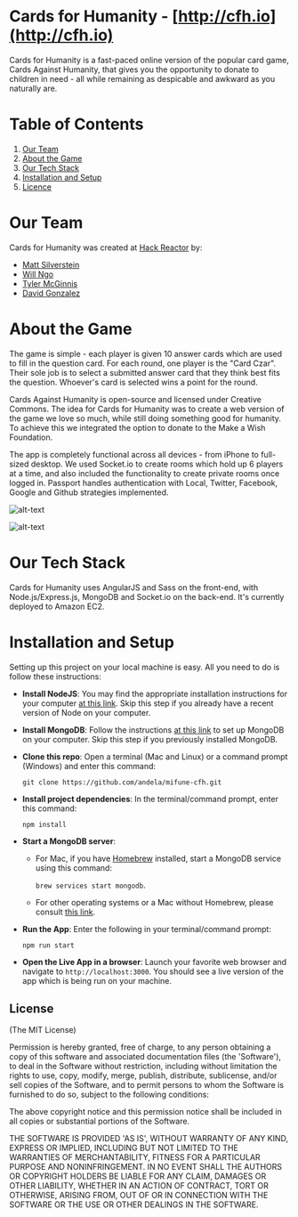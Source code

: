 # Cards for Humanity - [http://cfh.io](http://cfh.io)

Cards for Humanity is a fast-paced online version of the popular card game, Cards Against Humanity, that gives you the opportunity to donate to children in need - all while remaining as despicable and awkward as you naturally are.

# Table of Contents

  1. [Our Team](#our-team)
  1. [About the Game](#about-the-game)
  1. [Our Tech Stack](#our-tech-stack)
  1. [Installation and Setup](#installation-and-setup)
  1. [Licence](#license)

# Our Team

Cards for Humanity was created at [Hack Reactor](http://www.hackreactor.com) by:
* [Matt Silverstein](http://www.mattsilverstein.com/)
* [Will Ngo](https://mrngoitall.net)
* [Tyler McGinnis](http://www.tylermcginnis.com)
* [David Gonzalez](http://www.truthyfalsy.com)

# About the Game

The game is simple - each player is given 10 answer cards which are used to fill in the question card. For each round, one player is the "Card Czar". Their sole job is to select a submitted answer card that they think best fits the question. Whoever's card is selected wins a point for the round.

Cards Against Humanity is open-source and licensed under Creative Commons. The idea for Cards for Humanity was to create a web version of the game we love so much, while still doing something good for humanity. To achieve this we integrated the option to donate to the Make a Wish Foundation.

The app is completely functional across all devices - from iPhone to full-sized desktop. We used Socket.io to create rooms which hold up 6 players at a time, and also included the functionality to create private rooms once logged in. Passport handles authentication with Local, Twitter, Facebook, Google and Github strategies implemented. 

![alt-text](https://dl.dropboxusercontent.com/u/7390609/CFHforGit.png "Cards for Humanity views")

![alt-text](http://www.tylermcginnis.com/images/cfh3.png "Desktop with Cards")

# Our Tech Stack

Cards for Humanity uses AngularJS and Sass on the front-end, with Node.js/Express.js, MongoDB and Socket.io on the back-end. It's currently deployed to Amazon EC2.

# Installation and Setup

Setting up this project on your local machine is easy. All you need to do is follow these instructions:

- **Install NodeJS**: You may find the appropriate installation instructions for your computer 
[at this link](https://nodejs.org/en/download/). Skip this step if you already have a recent version of Node on your computer.

- **Install MongoDB**: Follow the instructions [at this link](https://www.mongodb.com/download-center?jmp=nav#community) 
to set up MongoDB on your computer. Skip this step if you previously installed MongoDB.

- **Clone this repo**: Open a terminal (Mac and Linux) or a command prompt (Windows) and enter this command:

    `git clone https://github.com/andela/mifune-cfh.git`

- **Install project dependencies**: In the terminal/command prompt, enter this command:

    `npm install`

- **Start a MongoDB server**:

  - For Mac, if you have [Homebrew](https://brew.sh) installed, start a MongoDB service using this command:

      `brew services start mongodb`.

  - For other operating systems or a Mac without Homebrew, please consult 
  [this link](https://docs.mongodb.com/v3.2/administration/install-community/).

- **Run the App**: Enter the following in your terminal/command prompt:

    `npm run start`

- **Open the Live App in a browser**: Launch your favorite web browser and navigate 
to `http://localhost:3000`. You should see a live version of the app which is being run on your machine.

## License

(The MIT License)

Permission is hereby granted, free of charge, to any person obtaining
a copy of this software and associated documentation files (the
'Software'), to deal in the Software without restriction, including
without limitation the rights to use, copy, modify, merge, publish,
distribute, sublicense, and/or sell copies of the Software, and to
permit persons to whom the Software is furnished to do so, subject to
the following conditions:

The above copyright notice and this permission notice shall be
included in all copies or substantial portions of the Software.

THE SOFTWARE IS PROVIDED 'AS IS', WITHOUT WARRANTY OF ANY KIND,
EXPRESS OR IMPLIED, INCLUDING BUT NOT LIMITED TO THE WARRANTIES OF
MERCHANTABILITY, FITNESS FOR A PARTICULAR PURPOSE AND NONINFRINGEMENT.
IN NO EVENT SHALL THE AUTHORS OR COPYRIGHT HOLDERS BE LIABLE FOR ANY
CLAIM, DAMAGES OR OTHER LIABILITY, WHETHER IN AN ACTION OF CONTRACT,
TORT OR OTHERWISE, ARISING FROM, OUT OF OR IN CONNECTION WITH THE
SOFTWARE OR THE USE OR OTHER DEALINGS IN THE SOFTWARE.
